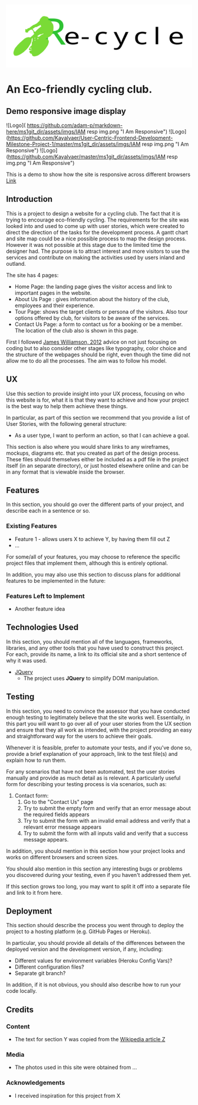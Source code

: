 ![Logo](../ms1git_dir/assets/imgs/onlinelogomaker-032620-1341-4890.svg "Logo Image")

# An Eco-friendly cycling club.

## Demo responsive image display

![Logo]( https://github.com/adam-p/markdown-here/ms1git_dir/assets/imgs/IAM resp img.png "I Am Responsive")
![Logo](https://github.com/Kayalvaer/User-Centric-Frontend-Development-Milestone-Project-1/master/ms1git_dir/assets/imgs/IAM resp img.png "I Am Responsive")
![Logo](https://github.com/Kayalvaer/master/ms1git_dir/assets/imgs/IAM resp img.png "I Am Responsive")

This is a demo to show how the site is responsive across different browsers [Link](https://www.linkedin.com/learning/css-page-layouts-2012/page-design-workflow?u=43268076)

## Introduction

This is a project to design a website for a cycling club. The fact that it is trying to encourage eco-friendly cycling. The requirements for the site was looked into and used to come up with user stories, which were created to direct the direction of the tasks for the development process. A gantt chart and site map could be a nice possible process to map the design process. However it was not possible at this stage due to the limited time the designer had. The purpose is to attract interest and more visitors to use the services and contribute on making the activities used by users inland and outland.

The site has 4 pages:

- Home Page: the landing page gives the visitor access and link to important pages in the website.
- About Us Page : gives information about the history of the club, employees and their experience.
- Tour Page: shows the target clients or persona of the visitors. Also tour options offered by club, for visitors to be aware of the services.
- Contact Us Page: a form to contact us for a booking or be a member. The location of the club also is shown in this page.

First I followed [James Williamson, 2012](http://kayalvaer.no/ms1git_dir/index.html) advice on not just focusing on coding but to also consider other stages like typography, color choice and the structure of the webpages should be right, even though the time did not allow me to do all the processes. The aim was to follow his model.

## UX

Use this section to provide insight into your UX process, focusing on who this website is for, what it is that they want to achieve and how your project is the best way to help them achieve these things.

In particular, as part of this section we recommend that you provide a list of User Stories, with the following general structure:

- As a user type, I want to perform an action, so that I can achieve a goal.

This section is also where you would share links to any wireframes, mockups, diagrams etc. that you created as part of the design process. These files should themselves either be included as a pdf file in the project itself (in an separate directory), or just hosted elsewhere online and can be in any format that is viewable inside the browser.

## Features

In this section, you should go over the different parts of your project, and describe each in a sentence or so.

### Existing Features

- Feature 1 - allows users X to achieve Y, by having them fill out Z
- ...

For some/all of your features, you may choose to reference the specific project files that implement them, although this is entirely optional.

In addition, you may also use this section to discuss plans for additional features to be implemented in the future:

### Features Left to Implement

- Another feature idea

## Technologies Used

In this section, you should mention all of the languages, frameworks, libraries, and any other tools that you have used to construct this project. For each, provide its name, a link to its official site and a short sentence of why it was used.

- [JQuery](https://jquery.com)
  - The project uses **JQuery** to simplify DOM manipulation.

## Testing

In this section, you need to convince the assessor that you have conducted enough testing to legitimately believe that the site works well. Essentially, in this part you will want to go over all of your user stories from the UX section and ensure that they all work as intended, with the project providing an easy and straightforward way for the users to achieve their goals.

Whenever it is feasible, prefer to automate your tests, and if you've done so, provide a brief explanation of your approach, link to the test file(s) and explain how to run them.

For any scenarios that have not been automated, test the user stories manually and provide as much detail as is relevant. A particularly useful form for describing your testing process is via scenarios, such as:

1. Contact form:
   1. Go to the "Contact Us" page
   2. Try to submit the empty form and verify that an error message about the required fields appears
   3. Try to submit the form with an invalid email address and verify that a relevant error message appears
   4. Try to submit the form with all inputs valid and verify that a success message appears.

In addition, you should mention in this section how your project looks and works on different browsers and screen sizes.

You should also mention in this section any interesting bugs or problems you discovered during your testing, even if you haven't addressed them yet.

If this section grows too long, you may want to split it off into a separate file and link to it from here.

## Deployment

This section should describe the process you went through to deploy the project to a hosting platform (e.g. GitHub Pages or Heroku).

In particular, you should provide all details of the differences between the deployed version and the development version, if any, including:

- Different values for environment variables (Heroku Config Vars)?
- Different configuration files?
- Separate git branch?

In addition, if it is not obvious, you should also describe how to run your code locally.

## Credits

### Content

- The text for section Y was copied from the [Wikipedia article Z](https://en.wikipedia.org/wiki/Z)

### Media

- The photos used in this site were obtained from ...

### Acknowledgements

- I received inspiration for this project from X
